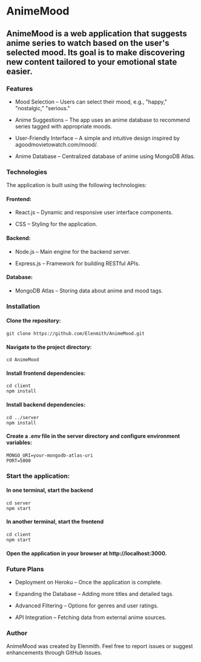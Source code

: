 # AnimeMood

## AnimeMood is a web application that suggests anime series to watch based on the user's selected mood. Its goal is to make discovering new content tailored to your emotional state easier.

### Features

* Mood Selection – Users can select their mood, e.g., "happy," "nostalgic," "serious."

* Anime Suggestions – The app uses an anime database to recommend series tagged with appropriate moods.

* User-Friendly Interface – A simple and intuitive design inspired by agoodmovietowatch.com/mood/.

* Anime Database – Centralized database of anime using MongoDB Atlas.

### Technologies

The application is built using the following technologies:

#### Frontend:

* React.js – Dynamic and responsive user interface components.

* CSS – Styling for the application.

#### Backend:

* Node.js – Main engine for the backend server.

* Express.js – Framework for building RESTful APIs.

#### Database:

* MongoDB Atlas – Storing data about anime and mood tags.

### Installation

#### Clone the repository:
```
git clone https://github.com/Elenmith/AnimeMood.git
```

#### Navigate to the project directory:
```
cd AnimeMood
```
#### Install frontend dependencies:
```
cd client
npm install
```
#### Install backend dependencies:
```
cd ../server
npm install
```
#### Create a .env file in the server directory and configure environment variables:
```
MONGO_URI=your-mongodb-atlas-uri
PORT=5000
```
### Start the application:

#### In one terminal, start the backend
```
cd server
npm start
```
#### In another terminal, start the frontend
```
cd client
npm start
```
#### Open the application in your browser at http://localhost:3000.

### Future Plans

* Deployment on Heroku – Once the application is complete.

* Expanding the Database – Adding more titles and detailed tags.

* Advanced Filtering – Options for genres and user ratings.

* API Integration – Fetching data from external anime sources.


### Author

AnimeMood was created by Elenmith. Feel free to report issues or suggest enhancements through GitHub Issues.

